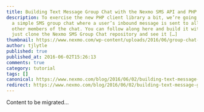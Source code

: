 ```yaml
---
title: Building Text Message Group Chat with the Nexmo SMS API and PHP
description: To exercise the new PHP client library a bit, we’re going to build
  a simple SMS group chat where a user’s inbound message is sent to all the
  other members of the chat. You can follow along here and build it with me, or
  just clone the Nexmo SMS Group Chat repository and see it […]
thumbnail: https://www.nexmo.com/wp-content/uploads/2016/06/group-chat-sms-terminal.png
author: tjlytle
published: true
published_at: 2016-06-02T15:26:13
comments: true
category: tutorial
tags: []
canonical: https://www.nexmo.com/blog/2016/06/02/building-text-message-group-chat-nexmo-sms-api-php-dr
redirect: https://www.nexmo.com/blog/2016/06/02/building-text-message-group-chat-nexmo-sms-api-php-dr
---
```

Content to be migrated...